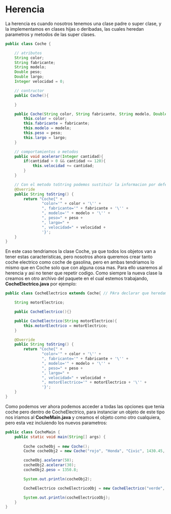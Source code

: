 # Herencia

La herencia es cuando nosotros tenemos una clase padre o super clase, y la implementamos en clases hijas o deribadas, las cuales heredan parametros y metodos de las super clases.
```java
public class Coche {

    // atributos
    String color;
    String fabricante;
    String modelo;
    Double peso;
    Double largo;
    Integer velocidad = 0;

    // contructor
    public Coche(){ 

    }

    public Coche(String color, String fabricante, String modelo, Double peso, Double largo){
        this.color = color;
        this.fabricante = fabricante;
        this.modelo = modelo;
        this.peso = peso;
        this.largo = largo;
    }

    // comportamientos o metodos
    public void acelerar(Integer cantidad){
        if(cantidad > 0 && cantidad <= 120){
            this.velocidad += cantidad;
        }
    }

    // Con el metodo toString podemos sustituir la informacion por defecto del objeto y decirle que informacion queremos que nos imprima cuando hagamos print de un objeto instanciado de nuestra clase.
    @Override
    public String toString() {
        return "Coche{" +
                "color='" + color + '\'' +
                ", fabricante='" + fabricante + '\'' +
                ", modelo='" + modelo + '\'' +
                ", peso=" + peso +
                ", largo=" + 
                ", velocidad=" + velocidad +
                '}';
    }
}
```

En este caso tendriamos la clase Coche, ya que todos los objetos van a tener estas caracteristicas, pero nosotros ahora queremos crear tanto coche electrico como coche de gasolina, pero en ambas tendriamos lo mismo que en Coche solo que con alguna cosa mas. Para ello usaremos al herencia y asi no tener que repetir codigo. Como siempre la nueva clase la creamos en otro archivo del paquete en el cual estemos trabajando, **CocheElectrico.java** por ejemplo:

```java
public class CocheElectrico extends Coche{ // PAra declarar que heredamos de otra clase usaremos la palabra reservada Extends y el nombre de la clase Padre

    String motorElectrico;

    public CocheElectrico(){}

    public CocheElectrico(String motorElectrico){
        this.motorElectrico = motorElectrico;
    }

    @Override
    public String toString() {
        return "Coche{" +
                "color='" + color + '\'' +
                ", fabricante='" + fabricante + '\'' +
                ", modelo='" + modelo + '\'' +
                ", peso=" + peso +
                ", largo=" + 
                ", velocidad=" + velocidad +
                ", motorElectrico='" + motorElectrico + '\'' +
                '}';
    }
}
```

Como podemos ver ahora podemos acceder a todas las opciones que tenia coche pero dentro de CocheElectrico, para instanciar un objeto de este tipo nos iriamos al **CocheMain.java** y creamos el objeto como otro cualquiera, pero esta vez incluiendo los nuevos parametros:

```java
public class CocheMain {
    public static void main(String[] args) {
         
        Coche cocheObj = new Coche();
        Coche cocheObj2 = new Coche("rojo", "Honda", "Civic", 1430.45, 5.4);

        cocheObj.acelerar(50);
        cocheObj2.acelerar(30);
        cocheObj2.peso = 1350.8;

        System.out.println(cocheObj2);

        CocheElectrico cocheElectricoObj = new CocheElectrico("verde", "Tesla", "Model X", 1730.56, 7.4, "Bateria de Litio");

        System.out.println(cocheElectricoObj);
    }
}
```